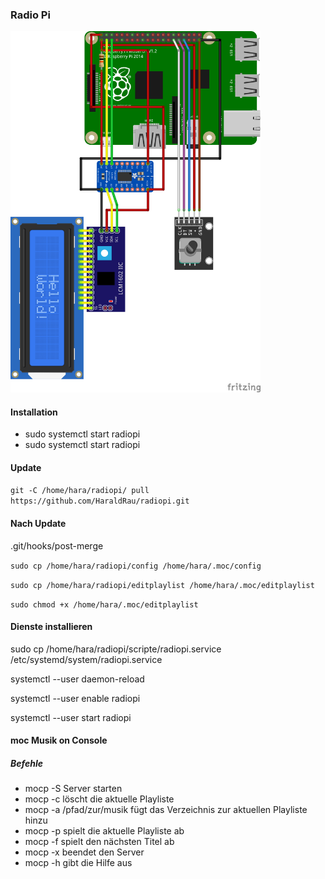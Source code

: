 <h3>Radio Pi</h3>

<img src="bilder/RadioPiKY040_Steckplatine.png" width="400">

<h4>Installation</h4>
<ul>
<li>sudo systemctl start radiopi</li>
<li>sudo systemctl start radiopi</li>  
</ul>
<h4>Update</h4>
<p><code>git -C /home/hara/radiopi/ pull https://github.com/HaraldRau/radiopi.git</code></p>
<h4>Nach Update</h4>
<p>.git/hooks/post-merge</p>
<p><code>sudo cp /home/hara/radiopi/config /home/hara/.moc/config</code></p>
<p><code>sudo cp /home/hara/radiopi/editplaylist /home/hara/.moc/editplaylist</code></p>
<p><code>sudo chmod +x /home/hara/.moc/editplaylist</code></p>
<h4>Dienste installieren</h4>
<p>sudo cp /home/hara/radiopi/scripte/radiopi.service /etc/systemd/system/radiopi.service</p>
<p>systemctl --user daemon-reload</p>
<p>systemctl --user enable radiopi</p>
<p>systemctl --user start radiopi</p>
<h4>moc Musik on Console</h4>
<h5>Befehle</h5>
<ul>
  <li>mocp -S Server starten</li>
  <li>mocp -c löscht die aktuelle Playliste</li>
  <li>mocp -a /pfad/zur/musik fügt das Verzeichnis zur aktuellen Playliste hinzu</li>
  <li>mocp -p spielt die aktuelle Playliste ab</li>
  <li>mocp -f spielt den nächsten Titel ab</li>
  <li>mocp -x beendet den Server</li>
  <li>mocp -h gibt die Hilfe aus</li>
</ul>
